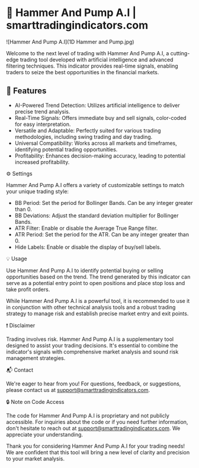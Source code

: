 # 🚀 Hammer And Pump A.I | smarttradingindicators.com

![Hammer And Pump A.I](1D Hammer and Pump.jpg)

Welcome to the next level of trading with Hammer And Pump A.I, a cutting-edge trading tool developed with artificial intelligence and advanced filtering techniques. This indicator provides real-time signals, enabling traders to seize the best opportunities in the financial markets.

## 🌟 Features

- AI-Powered Trend Detection: Utilizes artificial intelligence to deliver precise trend analysis.
- Real-Time Signals: Offers immediate buy and sell signals, color-coded for easy interpretation.
- Versatile and Adaptable: Perfectly suited for various trading methodologies, including swing trading and day trading.
- Universal Compatibility: Works across all markets and timeframes, identifying potential trading opportunities.
- Profitability: Enhances decision-making accuracy, leading to potential increased profitability.

⚙️ Settings

Hammer And Pump A.I offers a variety of customizable settings to match your unique trading style:

- BB Period: Set the period for Bollinger Bands. Can be any integer greater than 0.
- BB Deviations: Adjust the standard deviation multiplier for Bollinger Bands.
- ATR Filter: Enable or disable the Average True Range filter.
- ATR Period: Set the period for the ATR. Can be any integer greater than 0.
- Hide Labels: Enable or disable the display of buy/sell labels.

💡 Usage

Use Hammer And Pump A.I to identify potential buying or selling opportunities based on the trend. The trend generated by this indicator can serve as a potential entry point to open positions and place stop loss and take profit orders.

While Hammer And Pump A.I is a powerful tool, it is recommended to use it in conjunction with other technical analysis tools and a robust trading strategy to manage risk and establish precise market entry and exit points.

❗ Disclaimer

Trading involves risk. Hammer And Pump A.I is a supplementary tool designed to assist your trading decisions. It's essential to combine the indicator's signals with comprehensive market analysis and sound risk management strategies.

📬 Contact

We're eager to hear from you! For questions, feedback, or suggestions, please contact us at support@smarttradingindicators.com.

🔒 Note on Code Access

The code for Hammer And Pump A.I is proprietary and not publicly accessible. For inquiries about the code or if you need further information, don't hesitate to reach out at support@smarttradingindicators.com. We appreciate your understanding.

Thank you for considering Hammer And Pump A.I for your trading needs! We are confident that this tool will bring a new level of clarity and precision to your market analysis.
